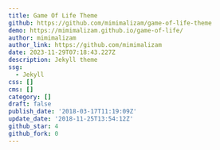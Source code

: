 ```yaml
---
title: Game Of Life Theme
github: https://github.com/mimimalizam/game-of-life-theme
demo: https://mimimalizam.github.io/game-of-life/
author: mimimalizam
author_link: https://github.com/mimimalizam
date: 2023-11-29T07:18:43.227Z
description: Jekyll theme
ssg:
  - Jekyll
css: []
cms: []
category: []
draft: false
publish_date: '2018-03-17T11:19:09Z'
update_date: '2018-11-25T13:54:12Z'
github_star: 4
github_fork: 0
---
```


